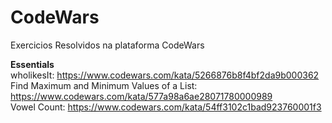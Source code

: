 # CodeWars
Exercicios Resolvidos na plataforma CodeWars

<b>Essentials</b></br>
wholikesIt: https://www.codewars.com/kata/5266876b8f4bf2da9b000362 </br>
Find Maximum and Minimum Values of a List: https://www.codewars.com/kata/577a98a6ae28071780000989 </br>
Vowel Count: https://www.codewars.com/kata/54ff3102c1bad923760001f3
